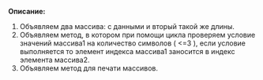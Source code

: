 **Описание:**
1. Объявляем два массива: с данными и вторый такой же длины.
2. Объявляем метод, в котором при помощи цикла проверяем условие значений массива1 на количество символов ( <=3 ), если условие выполняется то элемент индекса массива1 заносится в индекс элемента массива2.
3. Объявляем метод для печати массивов.